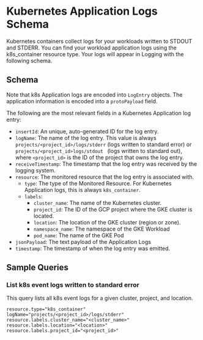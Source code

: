 # Kubernetes Application Logs Schema

Kubernetes containers collect logs for your workloads written to STDOUT and STDERR. You can find your workload application logs using the k8s_container resource type. Your logs will appear in Logging with the following schema.

## Schema

Note that k8s Application logs are encoded into `LogEntry` objects. The application information is encoded into a `protoPayload` field.

The following are the most relevant fields in a Kubernetes Application log entry:

-   `insertId`: An unique, auto-generated ID for the log entry.
-   `logName`: The name of the log entry. This value is always `projects/<project_id>/logs/stderr` (logs written to standard error) or `projects/<project_id>logs/stdout ` (logs written to standard out), where `<project_id>` is the ID of the project that owns the log entry.
-   `receiveTimestamp`: The timestamp that the log entry was received by the logging system.
-   `resource`: The monitored resource that the log entry is associated with.
    -   `type`: The type of the Monitored Resource. For Kubernetes Application logs, this is always `k8s_container`.
    -   `labels`:
        -   `cluster_name`: The name of the Kubernetes cluster.
        -   `project_id`: The ID of the GCP project where the GKE cluster is located.
        -   `location`: The location of the GKE cluster (region or zone).
        -   `namespace_name`: The namespace of the GKE Workload
        -   `pod_name`: The name of the GKE Pod
-   `jsonPayload`: The text payload of the Application Logs
-   `timestamp`: The timestamp of when the log entry was emitted.

## Sample Queries

### List k8s event logs written to standard error 

This query lists all k8s event logs for a given cluster, project, and location.

```lql
resource.type="k8s_container"
logName="projects/<project_id>/logs/stderr"
resource.labels.cluster_name="<cluster_name>"
resource.labels.location="<location>"
resource.labels.project_id="<project_id>"
```